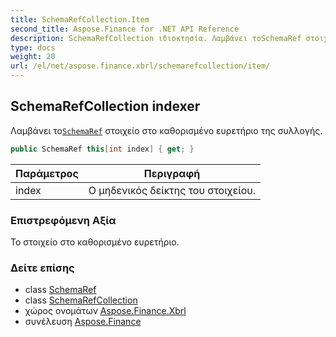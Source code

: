 ```yaml
---
title: SchemaRefCollection.Item
second_title: Aspose.Finance for .NET API Reference
description: SchemaRefCollection ιδιοκτησία. Λαμβάνει τοSchemaRef στοιχείο στο καθορισμένο ευρετήριο της συλλογής.
type: docs
weight: 20
url: /el/net/aspose.finance.xbrl/schemarefcollection/item/
---
```

## SchemaRefCollection indexer

Λαμβάνει το[`SchemaRef`](../../schemaref/) στοιχείο στο καθορισμένο ευρετήριο της συλλογής.

```csharp
public SchemaRef this[int index] { get; }
```

| Παράμετρος | Περιγραφή |
| --- | --- |
| index | Ο μηδενικός δείκτης του στοιχείου. |

### Επιστρεφόμενη Αξία

Το στοιχείο στο καθορισμένο ευρετήριο.

### Δείτε επίσης

* class [SchemaRef](../../schemaref/)
* class [SchemaRefCollection](../)
* χώρος ονομάτων [Aspose.Finance.Xbrl](../../schemarefcollection/)
* συνέλευση [Aspose.Finance](../../../)


